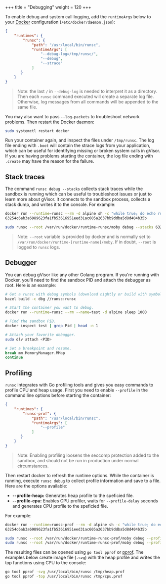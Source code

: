 +++
title = "Debugging"
weight = 120
+++

To enable debug and system call logging, add the `runtimeArgs` below to your
[Docker](../quick_start/docker/) configuration (`/etc/docker/daemon.json`):

```json
{
    "runtimes": {
        "runsc": {
            "path": "/usr/local/bin/runsc",
            "runtimeArgs": [
                "--debug-log=/tmp/runsc/",
                "--debug",
                "--strace"
            ]
       }
    }
}
```

> Note: the last `/` in `--debug-log` is needed to interpret it as a directory.
> Then each `runsc` command executed will create a separate log file.
> Otherwise, log messages from all commands will be appended to the same file.

You may also want to pass `--log-packets` to troubleshoot network problems. Then
restart the Docker daemon:

```bash
sudo systemctl restart docker
```

Run your container again, and inspect the files under `/tmp/runsc`. The log file
ending with `.boot` will contain the strace logs from your application, which can
be useful for identifying missing or broken system calls in gVisor. If you are
having problems starting the container, the log file ending with `.create` may
have the reason for the failure.

## Stack traces

The command `runsc debug --stacks` collects stack traces while the sandbox is
running which can be useful to troubleshoot issues or just to learn more about
gVisor. It connects to the sandbox process, collects a stack dump, and writes
it to the console. For example:

```bash
docker run --runtime=runsc --rm -d alpine sh -c "while true; do echo running; sleep 1; done"
63254c6ab3a6989623fa1fb53616951eed31ac605a2637bb9ddba5d8d404b35b

sudo runsc --root /var/run/docker/runtime-runsc/moby debug --stacks 63254c6ab3a6989623fa1fb53616951eed31ac605a2637bb9ddba5d8d404b35b
```

> Note: `--root` variable is provided by docker and is normally set to
> `/var/run/docker/runtime-[runtime-name]/moby`. If in doubt, `--root` is logged to
> `runsc` logs.

## Debugger

You can debug gVisor like any other Golang program. If you're running with Docker,
you'll need to find the sandbox PID and attach the debugger as root. Here is an
example:

```bash
# Get a runsc with debug symbols (download nightly or build with symbols).
bazel build -c dbg //runsc:runsc

# Start the container you want to debug.
docker run --runtime=runsc --rm --name=test -d alpine sleep 1000

# Find the sandbox PID.
docker inspect test | grep Pid | head -n 1

# Attach your favorite debugger.
sudo dlv attach <PID>

# Set a breakpoint and resume.
break mm.MemoryManager.MMap
continue
```

## Profiling

`runsc` integrates with Go profiling tools and gives you easy commands to profile
CPU and heap usage. First you need to enable `--profile` in the command line options
before starting the container:

```json
{
    "runtimes": {
        "runsc-prof": {
            "path": "/usr/local/bin/runsc",
            "runtimeArgs": [
                "--profile"
            ]
       }
    }
}
```

> Note: Enabling profiling loosens the seccomp protection added to the sandbox,
> and should not be run in production under normal circumstances.

Then restart docker to refresh the runtime options. While the container is running,
execute `runsc debug` to collect profile information and save to a file. Here are
the options available:

* **--profile-heap:** Generates heap profile to the speficied file.
* **--profile-cpu:** Enables CPU profiler, waits for `--profile-delay` seconds 
  and generates CPU profile to the speficied file.

For example:

```bash
docker run --runtime=runsc-prof --rm -d alpine sh -c "while true; do echo running; sleep 1; done"
63254c6ab3a6989623fa1fb53616951eed31ac605a2637bb9ddba5d8d404b35b

sudo runsc --root /var/run/docker/runtime-runsc-prof/moby debug --profile-heap=/tmp/heap.prof 63254c6ab3a6989623fa1fb53616951eed31ac605a2637bb9ddba5d8d404b35b
sudo runsc --root /var/run/docker/runtime-runsc-prof/moby debug --profile-cpu=/tmp/cpu.prof --profile-delay=30 63254c6ab3a6989623fa1fb53616951eed31ac605a2637bb9ddba5d8d404b35b
```

The resulting files can be opened using `go tool pprof` or [pprof][]. The examples 
below create image file (`.svg`) with the heap profile and writes the top 
functions using CPU to the console:

```bash
go tool pprof -svg /usr/local/bin/runsc /tmp/heap.prof
go tool pprof -top /usr/local/bin/runsc /tmp/cpu.prof
```

[pprof]: https://github.com/google/pprof/blob/master/doc/README.md
